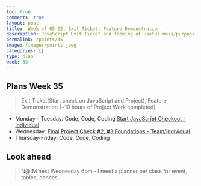 ```yaml
---
toc: true
comments: true
layout: post
title:  Week of 05-22, Exit Ticket, Feature Demonstration
description: JavaScript Exit Ticket and looking at usefullness/purpose of project.
permalink: /points/35
image: /images/points.jpeg
categories: []
type: plan
week: 35
---
```


## Plans Week 35
> Exit Ticket(Start check on JavaScript and Project), Feature Demonstration (~10 hours of Project Work completed)
- Monday - Tuesday: Code, Code, Coding [Start JavaScript Checkout - Individual](https://poway.instructure.com/courses/129699/assignments/2609892)
- Wednesday: [Final Project Check #2, #3 Foundations - Team/individual](https://poway.instructure.com/courses/129699/assignments/2597588)
- Thursday-Friday: Code, Code, Coding

## Look ahead
> N@tM next Wednesday 6pm - I need a planner per class for event, tables, dances.